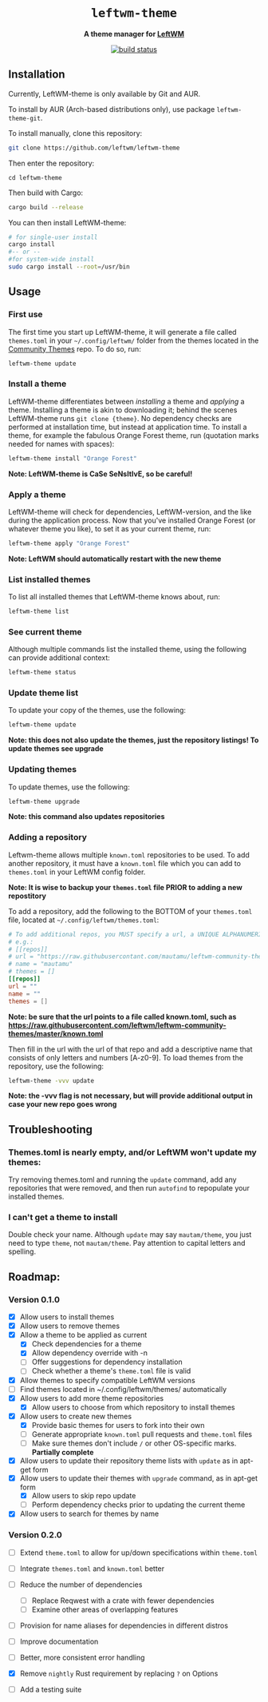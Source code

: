 <div align="center">
  <h1><code>leftwm-theme</code></h1>

  <p>
    <strong>A theme manager for
    <a href="https://github.com/leftwm/leftwm/">LeftWM</a></strong>
  </p>
  <p>
    <a href="https://github.com/leftwm/leftwm-theme/actions?query=workflow%3ACI"><img src="https://github.com/leftwm/leftwm-theme/workflows/CI/badge.svg" alt="build status" /></a>
    <!--<img src="https://img.shields.io/badge/rustc-1.37+-green.svg" alt="min rustc" />-->
    <!--<a href="https://docs.rs/leftwm/0.2.6/leftwm/"><img src="https://docs.rs/leftwm-theme/badge.svg" alt="Documentation" /></a>-->
  </p>
</div>



## Installation
Currently, LeftWM-theme is only available by Git and AUR. 

To install by AUR (Arch-based distributions only), use package `leftwm-theme-git`.

To install manually, clone this repository:
```bash
git clone https://github.com/leftwm/leftwm-theme
```
Then enter the repository: 
```
cd leftwm-theme
```
Then build with Cargo:
```bash
cargo build --release
```
You can then install LeftWM-theme:
```bash
# for single-user install
cargo install
#-- or --
#for system-wide install
sudo cargo install --root=/usr/bin 
```

## Usage
### First use
The first time you start up LeftWM-theme, it will generate a file called `themes.toml` in your `~/.config/leftwm/` folder from the themes located in the [Community Themes](https://github.com/leftwm/leftwm-community-themes) repo. To do so, run:
```bash
leftwm-theme update
```
<!---
[](To populate your local repository with your previously installed themes, use the following:
```bash
leftwm-theme autofind
```
**Note: as of 02/26/2021 autofind is not yet fully implemented**)
 -->
### Install a theme
LeftWM-theme differentiates between _installing_ a theme and _applying_ a theme. Installing a theme is akin to downloading it; behind the scenes LeftWM-theme runs `git clone {theme}`. No dependency checks are performed at installation time, but instead at application time. To install a theme, for example the fabulous Orange Forest theme, run (quotation marks needed for names with spaces):
```bash
leftwm-theme install "Orange Forest"
```
**Note: LeftWM-theme is CaSe SeNsItIvE, so be careful!**

### Apply a theme
LeftWM-theme will check for dependencies, LeftWM-version, and the like during the application process.
Now that you've installed Orange Forest (or whatever theme you like), to set it as your current theme, run:
```bash
leftwm-theme apply "Orange Forest"
```
**Note: LeftWM should automatically restart with the new theme**

### List installed themes
To list all installed themes that LeftWM-theme knows about, run:
```bash
leftwm-theme list
```

### See current theme
Although multiple commands list the installed theme, using the following can provide additional context:
```bash
leftwm-theme status
```

### Update theme list
To update your copy of the themes, use the following:
```bash
leftwm-theme update
```
**Note: this does not also update the themes, just the repository listings! To update themes see upgrade**

### Updating themes
To update themes, use the following:
```bash
leftwm-theme upgrade
```
**Note: this command also updates repositories**

### Adding a repository
Leftwm-theme allows multiple `known.toml` repositories to be used. To add another repository, it must have a `known.toml` file which you can add to `themes.toml` in your LeftWM config folder.   

**Note: It is wise to backup your `themes.toml` file PRIOR to adding a new repostitory**

To add a repository, add the following to the BOTTOM of your `themes.toml` file, located at `~/.config/leftwm/themes.toml`:
```toml
# To add additional repos, you MUST specify a url, a UNIQUE ALPHANUMERIC name, and an empty array of themes
# e.g.:
# [[repos]]
# url = "https://raw.githubusercontant.com/mautamu/leftwm-community-themes/master/known.toml"
# name = "mautamu"
# themes = []
[[repos]]
url = ""
name = ""
themes = []
```
**Note: be sure that the url points to a file called known.toml, such as https://raw.githubusercontent.com/leftwm/leftwm-community-themes/master/known.toml**

Then fill in the url with the url of that repo and add a descriptive name that consists of only letters and numbers [A-z0-9]. To load themes from the repository, use the following:
```bash
leftwm-theme -vvv update
``` 
**Note: the -vvv flag is not necessary, but will provide additional output in case your new repo goes wrong**
## Troubleshooting
### Themes.toml is nearly empty, and/or LeftWM won't update my themes:
Try removing themes.toml and running the `update` command, add any repositories that were removed, and then run `autofind` to repopulate your installed themes.
### I can't get a theme to install
Double check your name. Although `update` may say `mautam/theme`, you just need to type `theme`, not `mautam/theme`. Pay attention to capital letters and spelling.


## Roadmap:
### Version 0.1.0
- [x] Allow users to install themes
- [x] Allow users to remove themes
- [x] Allow a theme to be applied as current
	- [x] Check dependencies for a theme
	- [x] Allow dependency override with -n
  	- [ ] Offer suggestions for dependency installation
	- [ ] Check whether a theme's `theme.toml` file is valid
- [x] Allow themes to specify compatible LeftWM versions
- [ ] Find themes located in ~/.config/leftwm/themes/ automatically
- [x] Allow users to add more theme repositories
	- [x] Allow users to choose from which repository to install themes
- [x] Allow users to create new themes 
	- [x] Provide basic themes for users to fork into their own
	- [ ] Generate appropriate `known.toml` pull requests and `theme.toml` files
	- [ ] Make sure themes don't include `/` or other OS-specific marks. **Partially complete**
- [x] Allow users to update their repository theme lists with `update` as in apt-get form
- [x] Allow users to update their themes with `upgrade` command, as in apt-get form
	- [x] Allow users to skip repo update
	- [ ] Perform dependency checks prior to updating the current theme
- [x] Allow users to search for themes by name
### Version 0.2.0
- [ ] Extend `theme.toml` to allow for up/down specifications within `theme.toml`
- [ ] Integrate `themes.toml` and `known.toml` better
- [ ] Reduce the number of dependencies
	- [ ] Replace Reqwest with a crate with fewer dependencies
	- [ ] Examine other areas of overlapping features
- [ ] Provision for name aliases for dependencies in different distros
- [ ] Improve documentation
- [ ] Better, more consistent error handling
- [x] Remove `nightly` Rust requirement by replacing `?` on Options
- [ ] Add a testing suite




